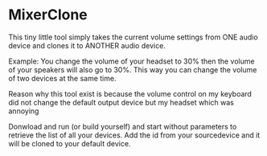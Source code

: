 # MixerClone

This tiny little tool simply takes the current volume settings from ONE audio device and clones it to ANOTHER audio device.

Example: You change the volume of your headset to 30% then the volume of your speakers will also go to 30%. This way you can change the volume of two devices at the same time. 

Reason why this tool exist is because the volume control on my keyboard did not change the default output device but my headset which was annoying

Donwload and run (or build yourself) and start without parameters to retrieve the list of all your devices. Add the id from your sourcedevice and it will be cloned to your default device. 
